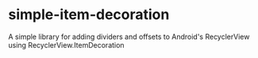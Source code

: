 # simple-item-decoration

A simple library for adding dividers and offsets to Android's RecyclerView using RecyclerView.ItemDecoration
